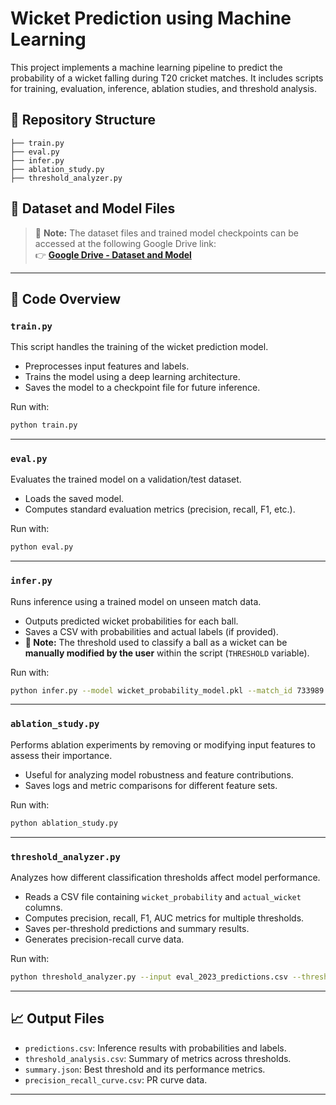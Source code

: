 # Wicket Prediction using Machine Learning

This project implements a machine learning pipeline to predict the probability of a wicket falling during T20 cricket matches. It includes scripts for training, evaluation, inference, ablation studies, and threshold analysis.

## 📂 Repository Structure

```
├── train.py
├── eval.py
├── infer.py
├── ablation_study.py
├── threshold_analyzer.py
```

## 📁 Dataset and Model Files

> 📌 **Note:** The dataset files and trained model checkpoints can be accessed at the following Google Drive link:  
👉 [**Google Drive - Dataset and Model**](https://drive.google.com/drive/folders/1ecFgYHz5cJlta4M_lLT5Edxic_-74lYo?usp=sharing)

---

## 🔧 Code Overview

### `train.py`

This script handles the training of the wicket prediction model.

- Preprocesses input features and labels.
- Trains the model using a deep learning architecture.
- Saves the model to a checkpoint file for future inference.

Run with:

```bash
python train.py
```

---

### `eval.py`

Evaluates the trained model on a validation/test dataset.

- Loads the saved model.
- Computes standard evaluation metrics (precision, recall, F1, etc.).

Run with:

```bash
python eval.py
```

---

### `infer.py`

Runs inference using a trained model on unseen match data.

- Outputs predicted wicket probabilities for each ball.
- Saves a CSV with probabilities and actual labels (if provided).
- **🔧 Note:** The threshold used to classify a ball as a wicket can be **manually modified by the user** within the script (`THRESHOLD` variable).

Run with:

```bash
python infer.py --model wicket_probability_model.pkl --match_id 733989 --over 17 --ball 2 --inning 2
```


---

### `ablation_study.py`

Performs ablation experiments by removing or modifying input features to assess their importance.

- Useful for analyzing model robustness and feature contributions.
- Saves logs and metric comparisons for different feature sets.

Run with:

```bash
python ablation_study.py
```

---

### `threshold_analyzer.py`

Analyzes how different classification thresholds affect model performance.

- Reads a CSV file containing `wicket_probability` and `actual_wicket` columns.
- Computes precision, recall, F1, AUC metrics for multiple thresholds.
- Saves per-threshold predictions and summary results.
- Generates precision-recall curve data.

Run with:

```bash
python threshold_analyzer.py --input eval_2023_predictions.csv --thresholds 0.5 0.55 0.6 0.65 --output_dir results/
```

---

## 📈 Output Files

- `predictions.csv`: Inference results with probabilities and labels.
- `threshold_analysis.csv`: Summary of metrics across thresholds.
- `summary.json`: Best threshold and its performance metrics.
- `precision_recall_curve.csv`: PR curve data.

---

